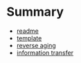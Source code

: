 # Summary

* [readme](README.md)
* [template](_posts/2016-10-09-Template-Page.md)
* [reverse aging](_posts/2016-10-09-Reverse-Aging.md)
* [information transfer](_posts/2016-10-02-Information-Transfer-by-Leaky-Heterogeneous-Protein-Kinase-Signaling-Systems.md)

